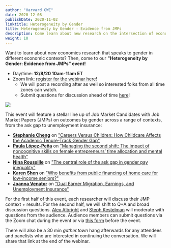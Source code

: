 ```yaml
---
author: "Harvard GWE"
date: 2020-12-08
publishDate: 2020-11-02
linktitle: Heterogeneity by Gender
title: Heterogeneity by Gender - Evidence from JMPs
description: Come learn about new research on the intersection of economics and gender from current Job Market Candidates!
weight: 10
---
```


Want to learn about new economics research that speaks to gender in different economic contexts? Then, come to our **"Heterogeneity by Gender: Evidence from JMPs" event!** 

- Day/time: **12/8/20 10am-11am ET**
- Zoom link: [register for the webinar here!](https://harvard.zoom.us/webinar/register/WN_Y5S2_QwyRkeeD4vSyweZIw) 
  - We will post a recording after as well so interested folks from all time zones can watch.
  - Submit questions for discussion ahead of time [here](https://forms.gle/rMLJnaj55e6ySSuY7)!

![](/posts/jmp-event/banner2.png)

This event will feature a stellar line up of Job Market Candidates with Job Market Papers (JMPs) on outcomes by gender across a range of contexts, from the ask gap to unemployment insurance: 

- [**Stephanie Cheng**](https://scholar.harvard.edu/sdcheng) on ["Careers Versus Children: How Childcare Affects the Academic Tenure-Track Gender Gap"](https://scholar.harvard.edu/files/sdcheng/files/sdcheng_kids_jmpv7.pdf)
- [**Paula López-Peña**](https://sites.google.com/view/plopezpena) on ["Managing the second shift: The impact of noncognitive skills on female entrepreneurs’ time allocation and mental health"](https://www.dropbox.com/s/mpzuyjoyskdavoo/lopezpena-jmp-201102.pdf?dl=0)
- [**Nina Roussille**](https://ninaroussille.github.io/) on ["The central role of the ask gap in gender pay inequality"](https://ninaroussille.github.io/files/Roussille_askgap.pdf)
- [**Karen Shen**](https://scholar.harvard.edu/kshen) on ["Who benefits from public financing of home care for low-income seniors?"](https://scholar.harvard.edu/files/kshen/files/caregivers.pdf)
- [**Joanna Venator**](https://joannavenator.com) on ["Dual Earner Migration, Earnings, and Unemployment Insurance"](https://joannavenator.files.wordpress.com/2020/11/venator_jmp_uifortrailingspouses1142020.pdf)

For the first half of this event, each researcher will discuss their JMP context + results. For the second half, we will shift to Q+A and broad discussion questions. [Alex Albright](https://scholar.harvard.edu/apalbright) and [Steph Kestelman](https://skestelman.github.io/) will moderate with questions from the audience. Audience members can submit questions via the Zoom chat during the event or via [this form](https://forms.gle/rMLJnaj55e6ySSuY7) before the event.

There will also be a 30 min *gather.town* hang afterwards for any attendees and panelists who are interested in continuing the conversation. We will share that link at the end of the webinar.
